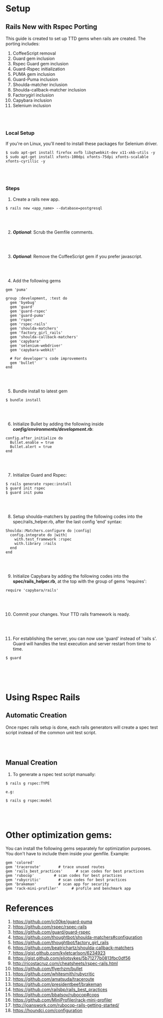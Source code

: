 # Setup
## Rails New with Rspec Porting
This guide is created to set up TTD gems when rails are created.
The porting includes:

1. CoffeeScript removal
2. Guard gem inclusion
3. Rspec Guard gem inclusion
4. Guard-Rspec initialization
5. PUMA gem inclusion
6. Guard-Puma inclusion
7. Shoulda-matcher inclusion
8. Shoulda-callback-matcher inclusion
9. Factorygirl inclusion
10. Capybara inclusion
11. Selenium inclusion


<br><br>

### Local Setup
If you're on Linux, you'll need to install these packages for Selenium driver.
```
$ sudo apt-get install firefox xvfb libqtwebkit-dev x11-xkb-utils -y
$ sudo apt-get install xfonts-100dpi xfonts-75dpi xfonts-scalable xfonts-cyrillic -y
```


<br><br>

### Steps
1) Create a rails new app.
```
$ rails new <app_name> --database=postgresql
```


<br><br>

2) ***Optional***: Scrub the Gemfile comments.


<br><br>


3) ***Optional***: Remove the CoffeeScript gem if you prefer javascript.


<br><br>


4) Add the following gems
```
gem 'puma'

group :development, :test do
  gem 'byebug'
  gem 'guard'
  gem 'guard-rspec'
  gem 'guard-puma'
  gem 'rspec'
  gem 'rspec-rails'
  gem 'shoulda-matchers'
  gem 'factory_girl_rails'
  gem 'shoulda-callback-matchers'
  gem 'capybara'
  gem 'selenium-webdriver'
  gem 'capybara-webkit'

  # For developer's code improvements
  gem 'bullet'
end
```


<br><br>

5) Bundle install to latest gem
```
$ bundle install
```


<br><br>

6) Initialize Bullet by adding the following inside
***config/environments/development.rb***:
```
config.after_initialize do
  Bullet.enable = true
  Bullet.alert = true
end
```


<br><br>

7) Initialize Guard and Rspec:
```
$ rails generate rspec:install
$ guard init rspec
$ guard init puma
```


<br><br>

8) Setup shoulda-matchers by pasting the following codes into the
spec/rails_helper.rb, after the last config 'end' syntax:
```
Shoulda::Matchers.configure do |config|
  config.integrate do |with|
    with.test_framework :rspec
    with.library :rails
  end
end
```


<br><br>

9) Initialize Capybara by adding the following codes into the
**spec/rails_helper.rb**, at the top with the group of gems 'requires':
```
require 'capybara/rails'
```


<br><br>


10) Commit your changes. Your TTD rails framework is ready.


<br><br>

11) For establishing the server, you can now use 'guard' instead of 'rails s'.
Guard will handles the test execution and server restart from time to time.
```
$ guard
```


<br><br><br>

# Using Rspec Rails
## Automatic Creation
Once rspec rails setup is done, each rails generators will create a spec test
script instead of the common unit test script.


<br><br>

## Manual Creation
1) To generate a rspec test script manually:
```
$ rails g rspec:TYPE

e.g:

$ rails g rspec:model
```

<br><br>
# Other optimization gems:
You can install the following gems separately for optimization purposes.
You don't have to include them inside your gemfile.
Example:
```
gem 'colored'
gem 'traceroute'        # trace unused routes
gem 'rails_best_practices'      # scan codes for best practices
gem 'rubocop'         # scan codes for best practices
gem 'rubycritic'        # scan codes for best practices
gem 'brakeman'          # scan app for security
gem 'rack-mini-profiler'      # profile and benchmark app
```

# References
1. https://github.com/jc00ke/guard-puma
2. https://github.com/rspec/rspec-rails
3. https://github.com/guard/guard-rspec
4. https://github.com/thoughtbot/shoulda-matchers#configuration
5. https://github.com/thoughtbot/factory_girl_rails
6. https://github.com/beatrichartz/shoulda-callback-matchers
7. https://gist.github.com/kyletcarlson/6234923
8. https://gist.github.com/eliotsykes/5b71277b0813fbc0df56
9. http://ricostacruz.com/cheatsheets/rspec-rails.html
10. https://github.com/flyerhzm/bullet
11. https://github.com/whitesmith/rubycritic
12. https://github.com/amatsuda/traceroute
13. https://github.com/presidentbeef/brakeman
14. https://github.com/railsbp/rails_best_practices
15. https://github.com/bbatsov/rubocop#cops
16. https://github.com/MiniProfiler/rack-mini-profiler
17. http://joanswork.com/rubocop-rails-getting-started/
18. https://houndci.com/configuration
